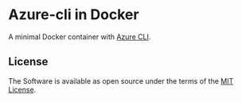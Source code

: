 # Azure-cli in Docker

A minimal Docker container with [Azure CLI](https://github.com/Azure/azure-cli).

## License

The Software is available as open source under the terms of the [MIT License](http://opensource.org/licenses/MIT).

